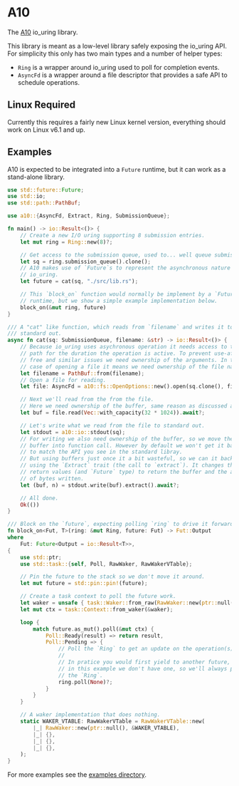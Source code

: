 # A10

The [A10] io\_uring library.

This library is meant as a low-level library safely exposing the io\_uring API.
For simplicity this only has two main types and a number of helper types:
 * `Ring` is a wrapper around io\_uring used to poll for completion events.
 * `AsyncFd` is a wrapper around a file descriptor that provides a safe API to
   schedule operations.

[A10]: https://en.wikipedia.org/wiki/A10_motorway_(Netherlands)

## Linux Required

Currently this requires a fairly new Linux kernel version, everything should
work on Linux v6.1 and up.

## Examples

A10 is expected to be integrated into a `Future` runtime, but it can work as a
stand-alone library.

```rust
use std::future::Future;
use std::io;
use std::path::PathBuf;

use a10::{AsyncFd, Extract, Ring, SubmissionQueue};

fn main() -> io::Result<()> {
    // Create a new I/O uring supporting 8 submission entries.
    let mut ring = Ring::new(8)?;

    // Get access to the submission queue, used to... well queue submissions.
    let sq = ring.submission_queue().clone();
    // A10 makes use of `Future`s to represent the asynchronous nature of
    // io_uring.
    let future = cat(sq, "./src/lib.rs");

    // This `block_on` function would normally be implement by a `Future`
    // runtime, but we show a simple example implementation below.
    block_on(&mut ring, future)
}

/// A "cat" like function, which reads from `filename` and writes it to
/// standard out.
async fn cat(sq: SubmissionQueue, filename: &str) -> io::Result<()> {
    // Because io_uring uses asychronous operation it needs access to the
    // path for the duration the operation is active. To prevent use-after
    // free and similar issues we need ownership of the arguments. In the
    // case of opening a file it means we need ownership of the file name.
    let filename = PathBuf::from(filename);
    // Open a file for reading.
    let file: AsyncFd = a10::fs::OpenOptions::new().open(sq.clone(), filename).await?;

    // Next we'll read from the from the file.
    // Here we need ownership of the buffer, same reason as discussed above.
    let buf = file.read(Vec::with_capacity(32 * 1024)).await?;

    // Let's write what we read from the file to standard out.
    let stdout = a10::io::stdout(sq);
    // For writing we also need ownership of the buffer, so we move the
    // buffer into function call. However by default we won't get it back,
    // to match the API you see in the standard libray.
    // But using buffers just once it a bit wasteful, so we can it back
    // using the `Extract` trait (the call to `extract`). It changes the
    // return values (and `Future` type) to return the buffer and the amount
    // of bytes written.
    let (buf, n) = stdout.write(buf).extract().await?;

    // All done.
    Ok(())
}

/// Block on the `future`, expecting polling `ring` to drive it forward.
fn block_on<Fut, T>(ring: &mut Ring, future: Fut) -> Fut::Output
where
    Fut: Future<Output = io::Result<T>>,
{
    use std::ptr;
    use std::task::{self, Poll, RawWaker, RawWakerVTable};

    // Pin the future to the stack so we don't move it around.
    let mut future = std::pin::pin!(future);

    // Create a task context to poll the future work.
    let waker = unsafe { task::Waker::from_raw(RawWaker::new(ptr::null(), &WAKER_VTABLE)) };
    let mut ctx = task::Context::from_waker(&waker);

    loop {
        match future.as_mut().poll(&mut ctx) {
            Poll::Ready(result) => return result,
            Poll::Pending => {
                // Poll the `Ring` to get an update on the operation(s).
                //
                // In pratice you would first yield to another future, but
                // in this example we don't have one, so we'll always poll
                // the `Ring`.
                ring.poll(None)?;
            }
        }
    }

    // A waker implementation that does nothing.
    static WAKER_VTABLE: RawWakerVTable = RawWakerVTable::new(
        |_| RawWaker::new(ptr::null(), &WAKER_VTABLE),
        |_| {},
        |_| {},
        |_| {},
    );
}
```

For more examples see the [examples directory].

[examples directory]: ./examples
